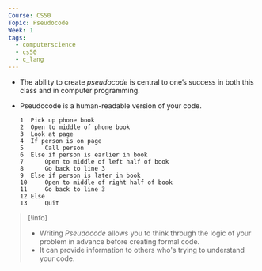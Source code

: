 ```yaml
---
Course: CS50
Topic: Pseudocode
Week: 1
tags:
  - computerscience
  - cs50
  - c_lang
---
```

- The ability to create _pseudocode_ is central to one’s success in both this class and in computer programming.
- Pseudocode is a human-readable version of your code.
    
    ```
    1  Pick up phone book
    2  Open to middle of phone book
    3  Look at page
    4  If person is on page
    5      Call person
    6  Else if person is earlier in book
    7      Open to middle of left half of book
    8      Go back to line 3
    9  Else if person is later in book
    10     Open to middle of right half of book
    11     Go back to line 3
    12 Else
    13     Quit
    ```

> [!info] 
> - Writing _Pseudocode_ allows you to think through the logic of your problem in advance before creating formal code.
> - It can provide information to others who's trying to understand your code.